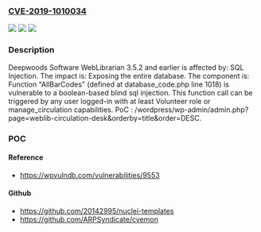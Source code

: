 ### [CVE-2019-1010034](https://cve.mitre.org/cgi-bin/cvename.cgi?name=CVE-2019-1010034)
![](https://img.shields.io/static/v1?label=Product&message=WebLibrarian&color=blue)
![](https://img.shields.io/static/v1?label=Version&message=%E2%89%A4%203.5.2%20&color=brightgreen)
![](https://img.shields.io/static/v1?label=Vulnerability&message=SQL%20Injection&color=brightgreen)

### Description

Deepwoods Software WebLibrarian 3.5.2 and earlier is affected by: SQL Injection. The impact is: Exposing the entire database. The component is: Function "AllBarCodes" (defined at database_code.php line 1018) is vulnerable to a boolean-based blind sql injection. This function call can be triggered by any user logged-in with at least Volunteer role or manage_circulation capabilities. PoC : /wordpress/wp-admin/admin.php?page=weblib-circulation-desk&orderby=title&order=DESC.

### POC

#### Reference
- https://wpvulndb.com/vulnerabilities/9553

#### Github
- https://github.com/20142995/nuclei-templates
- https://github.com/ARPSyndicate/cvemon

